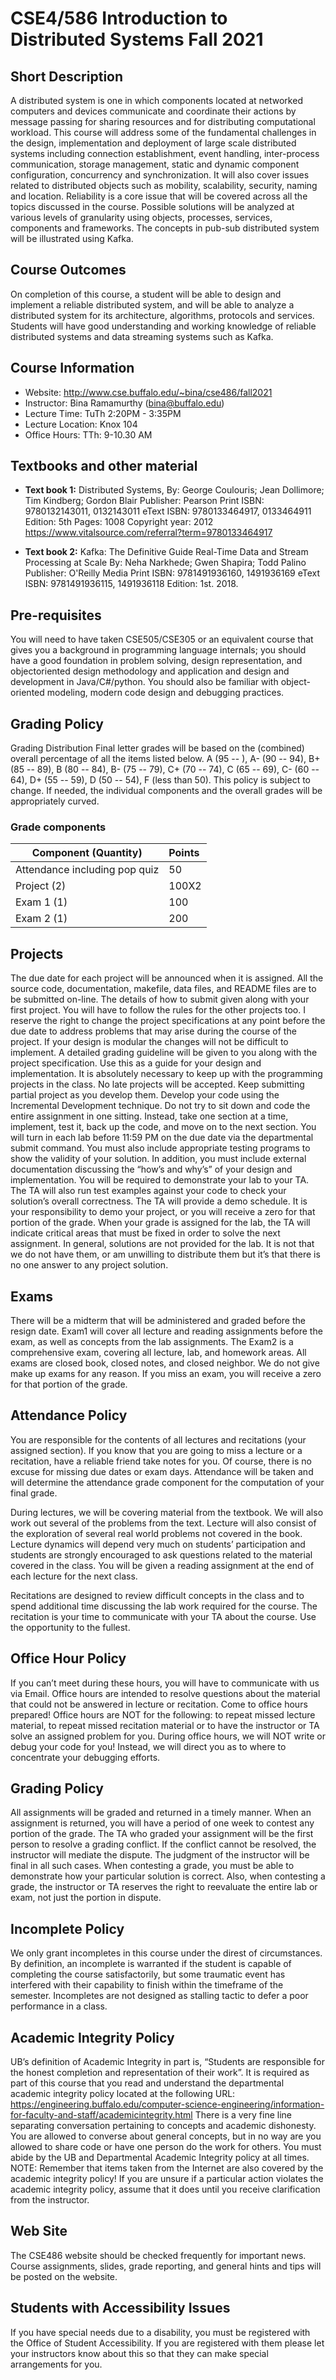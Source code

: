 
# CSE4/586 Introduction to Distributed Systems   Fall 2021

## Short Description
A distributed system is one in which components located at networked computers and devices communicate and coordinate their actions by message passing for sharing resources and for distributing computational workload. This
course will address some of the fundamental challenges in the design, implementation and deployment of large scale distributed systems including connection establishment, event handling, inter-process communication, storage
management, static and dynamic component configuration, concurrency and synchronization. It will also cover issues related to distributed objects such as mobility, scalability, security, naming and location. Reliability is a core
issue that will be covered across all the topics discussed in the course. Possible solutions will be analyzed at various levels of granularity using objects, processes, services, components and frameworks. The concepts in pub-sub distributed system will be illustrated using Kafka. 


## Course Outcomes
On completion of this course, a student will be able to design and implement a reliable distributed system, and will be able to analyze a distributed system for its architecture, algorithms, protocols and services. Students will have
good understanding and working knowledge of reliable distributed systems and data streaming systems such as Kafka.

## Course Information
- Website: http://www.cse.buffalo.edu/~bina/cse486/fall2021
- Instructor: Bina Ramamurthy (bina@buffalo.edu)
- Lecture Time: TuTh 2:20PM - 3:35PM
- Lecture Location: Knox 104
- Office Hours: TTh: 9-10.30 AM

## Textbooks and other material
- **Text book 1:** Distributed Systems,
By: George Coulouris; Jean Dollimore; Tim Kindberg; Gordon Blair
Publisher: Pearson
Print ISBN: 9780132143011, 0132143011
eText ISBN: 9780133464917, 0133464911
Edition: 5th
Pages: 1008
Copyright year: 2012
https://www.vitalsource.com/referral?term=9780133464917

- **Text book 2:** Kafka: The Definitive Guide
Real-Time Data and Stream Processing at Scale
By: Neha Narkhede; Gwen Shapira; Todd Palino
Publisher: 
O'Reilly Media
Print ISBN: 9781491936160, 1491936169
eText ISBN: 9781491936115, 1491936118
Edition: 1st. 2018.

## Pre-requisites
You will need to have taken CSE505/CSE305 or an equivalent course that gives you a background in programming
language internals; you should have a good foundation in problem solving, design representation, and objectoriented design methodology and application and design and development in Java/C#/python. You should also be
familiar with object-oriented modeling, modern code design and debugging practices.

## Grading Policy
Grading Distribution
Final letter grades will be based on the (combined) overall percentage of all the items listed below. A (95 -- ), A- (90
-- 94), B+ (85 -- 89), B (80 -- 84), B- (75 -- 79), C+ (70 -- 74), C (65 -- 69), C- (60 -- 64), D+ (55 -- 59), D (50 --
54), F (less than 50). This policy is subject to change. If needed, the individual components and the overall grades
will be appropriately curved.

### Grade components

| Component (Quantity) | Points |
 |---------------------| :----------|
| Attendance including pop quiz | 50 |
| Project (2) | 100X2 |
| Exam 1 (1) | 100 |
| Exam 2 (1) | 200 |

## Projects
The due date for each project will be announced when it is assigned. All the source code, documentation, makefile,
data files, and README files are to be submitted on-line. The details of how to submit given along with your first
project. You will have to follow the rules for the other projects too.
I reserve the right to change the project specifications at any point before the due date to address problems that may
arise during the course of the project. If your design is modular the changes will not be difficult to implement. A
detailed grading guideline will be given to you along with the project specification. Use this as a guide for your
design and implementation. It is absolutely necessary to keep up with the programming projects in the class. No late projects will be accepted. Keep submitting partial project as you develop them.
Develop your code using the Incremental Development technique. Do not try to sit down and code the entire
assignment in one sitting. Instead, take one section at a time, implement, test it, back up the code, and move on to
the next section. You will turn in each lab before 11:59 PM on the due date via the departmental submit command.
You must also include appropriate testing programs to show the validity of your solution. In addition, you must
include external documentation discussing the “how’s and why’s” of your design and implementation. You will be
required to demonstrate your lab to your TA. The TA will also run test examples against your code to check your
solution’s overall correctness. The TA will provide a demo schedule. It is your responsibility to demo your project,
or you will receive a zero for that portion of the grade.
When your grade is assigned for the lab, the TA will indicate critical areas that must be fixed in order to solve the
next assignment. In general, solutions are not provided for the lab. It is not that we do not have them, or am
unwilling to distribute them but it’s that there is no one answer to any project solution.

## Exams
There will be a midterm that will be administered and graded before the resign date. Exam1 will cover all lecture
and reading assignments before the exam, as well as concepts from the lab assignments. The Exam2 is a
comprehensive exam, covering all lecture, lab, and homework areas. All exams are closed book, closed notes, and
closed neighbor. We do not give make up exams for any reason. If you miss an exam, you will receive a zero for
that portion of the grade.

## Attendance Policy
You are responsible for the contents of all lectures and recitations (your assigned section). If you know that you are
going to miss a lecture or a recitation, have a reliable friend take notes for you. Of course, there is no excuse for
missing due dates or exam days. Attendance will be taken and will determine the attendance grade component for
the computation of your final grade.

During lectures, we will be covering material from the textbook. We will also work out several of the problems
from the text. Lecture will also consist of the exploration of several real world problems not covered in the book.
Lecture dynamics will depend very much on students’ participation and students are strongly encouraged to ask
questions related to the material covered in the class. You will be given a reading assignment at the end of each
lecture for the next class.
 
Recitations are designed to review difficult concepts in the class and to spend additional time discussing the lab
work required for the course. The recitation is your time to communicate with your TA about the course. Use the
opportunity to the fullest.

## Office Hour Policy
If you can’t meet during these hours, you will have to communicate with us via Email. Office hours are intended to
resolve questions about the material that could not be answered in lecture or recitation. Come to office hours
prepared! Office hours are NOT for the following: to repeat missed lecture material, to repeat missed recitation
material or to have the instructor or TA solve an assigned problem for you. During office hours, we will NOT write
or debug your code for you! Instead, we will direct you as to where to concentrate your debugging efforts.

## Grading Policy
All assignments will be graded and returned in a timely manner. When an assignment is returned, you will have a
period of one week to contest any portion of the grade. The TA who graded your assignment will be the first person
to resolve a grading conflict. If the conflict cannot be resolved, the instructor will mediate the dispute. The
judgment of the instructor will be final in all such cases. When contesting a grade, you must be able to demonstrate
how your particular solution is correct. Also, when contesting a grade, the instructor or TA reserves the right to reevaluate the entire lab or exam, not just the portion in dispute.

## Incomplete Policy
We only grant incompletes in this course under the direst of circumstances. By definition, an incomplete is
warranted if the student is capable of completing the course satisfactorily, but some traumatic event has interfered
with their capability to finish within the timeframe of the semester. Incompletes are not designed as stalling tactic to
defer a poor performance in a class.

## Academic Integrity Policy
UB’s definition of Academic Integrity in part is, “Students are responsible for the honest completion and
representation of their work”. It is required as part of this course that you read and understand the departmental
academic integrity policy located at the following URL:
https://engineering.buffalo.edu/computer-science-engineering/information-for-faculty-and-staff/academicintegrity.html
There is a very fine line separating conversation pertaining to concepts and academic dishonesty. You are allowed
to converse about general concepts, but in no way are you allowed to share code or have one person do the work for
others. You must abide by the UB and Departmental Academic Integrity policy at all times. NOTE: Remember
that items taken from the Internet are also covered by the academic integrity policy! If you are unsure if a particular
action violates the academic integrity policy, assume that it does until you receive clarification from the instructor.

## Web Site
The CSE486 website should be checked frequently for important news. Course assignments, slides, grade reporting,
and general hints and tips will be posted on the website.

## Students with Accessibility Issues
If you have special needs due to a disability, you must be registered with the Office of Student Accessibility. If you
are registered with them please let your instructors know about this so that they can make special arrangements for
you.


